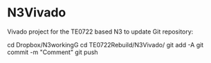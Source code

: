 # N3Vivado
Vivado project for the TE0722 based N3
to update Git repository:

cd Dropbox/N3workingG
cd TE0722Rebuild/N3Vivado/
git add -A
git commit -m "Comment"
git push

